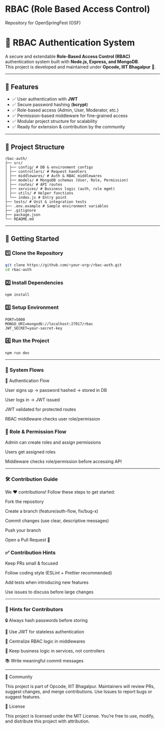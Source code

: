 # RBAC (Role Based Access Control)
Repository for OpenSpringFest (OSF)

# 🔐 RBAC Authentication System

A secure and extendable **Role-Based Access Control (RBAC)** authentication system built with **Node.js, Express, and MongoDB**.  
This project is developed and maintained under **Opcode, IIIT Bhagalpur** 🚀.  

---

## 🌟 Features

- ✅ User authentication with **JWT**
- ✅ Secure password hashing (**bcrypt**)
- ✅ Role-based access (Admin, User, Moderator, etc.)
- ✅ Permission-based middleware for fine-grained access
- ✅ Modular project structure for scalability
- ✅ Ready for extension & contribution by the community

---

## 📂 Project Structure

```
rbac-auth/
├── src/
│ ├── config/ # DB & environment configs
│ ├── controllers/ # Request handlers
│ ├── middlewares/ # Auth & RBAC middlewares
│ ├── models/ # MongoDB schemas (User, Role, Permission)
│ ├── routes/ # API routes
│ ├── services/ # Business logic (auth, role mgmt)
│ ├── utils/ # Helper functions
│ └── index.js # Entry point
├── tests/ # Unit & integration tests
├── .env.example # Sample environment variables
├── .gitignore
├── package.json
└── README.md
```


---

## 🚀 Getting Started

### 1️⃣ Clone the Repository
```bash
git clone https://github.com/<your-org>/rbac-auth.git
cd rbac-auth
```
### 2️⃣ Install Dependencies
```
npm install
```
### 3️⃣ Setup Environment
```
PORT=5000
MONGO_URI=mongodb://localhost:27017/rbac
JWT_SECRET=your-secret-key
```
### 4️⃣ Run the Project
```
npm run dev
```
---

### 🔄 System Flows
🔑 Authentication Flow

User signs up → password hashed → stored in DB

User logs in → JWT issued

JWT validated for protected routes

RBAC middleware checks user role/permission

### 🛂 Role & Permission Flow

Admin can create roles and assign permissions

Users get assigned roles

Middleware checks role/permission before accessing API

---

### 🛠 Contribution Guide

We ❤️ contributions! Follow these steps to get started:

Fork the repository

Create a branch (feature/auth-flow, fix/bug-x)

Commit changes (use clear, descriptive messages)

Push your branch

Open a Pull Request 🚀

### ✅ Contribution Hints

Keep PRs small & focused

Follow coding style (ESLint + Prettier recommended)

Add tests when introducing new features

Use issues to discuss before large changes

---

### 📌 Hints for Contributors

🔒 Always hash passwords before storing

🔑 Use JWT for stateless authentication

🛂 Centralize RBAC logic in middlewares

🧩 Keep business logic in services, not controllers

📚 Write meaningful commit messages

---

🤝 Community

This project is part of Opcode, IIIT Bhagalpur.
Maintainers will review PRs, suggest changes, and merge contributions.
Use Issues to report bugs or suggest features.

📜 License

This project is licensed under the MIT License.
You’re free to use, modify, and distribute this project with attribution.
